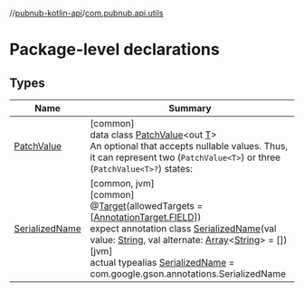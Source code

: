 //[pubnub-kotlin-api](../../index.md)/[com.pubnub.api.utils](index.md)

# Package-level declarations

## Types

| Name | Summary |
|---|---|
| [PatchValue](-patch-value/index.md) | [common]<br>data class [PatchValue](-patch-value/index.md)&lt;out [T](-patch-value/index.md)&gt;<br>An optional that accepts nullable values. Thus, it can represent two (`PatchValue<T>`) or three (`PatchValue<T>?`) states: |
| [SerializedName](-serialized-name/index.md) | [common, jvm]<br>[common]<br>@[Target](https://kotlinlang.org/api/latest/jvm/stdlib/kotlin.annotation/-target/index.html)(allowedTargets = [[AnnotationTarget.FIELD](https://kotlinlang.org/api/latest/jvm/stdlib/kotlin.annotation/-annotation-target/-f-i-e-l-d/index.html)])<br>expect annotation class [SerializedName](-serialized-name/index.md)(val value: [String](https://kotlinlang.org/api/latest/jvm/stdlib/kotlin/-string/index.html), val alternate: [Array](https://kotlinlang.org/api/latest/jvm/stdlib/kotlin/-array/index.html)&lt;[String](https://kotlinlang.org/api/latest/jvm/stdlib/kotlin/-string/index.html)&gt; = [])<br>[jvm]<br>actual typealias [SerializedName](-serialized-name/index.md) = com.google.gson.annotations.SerializedName |
